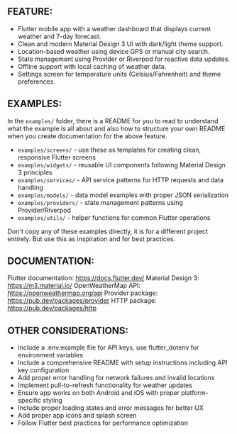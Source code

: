 ## FEATURE:

- Flutter mobile app with a weather dashboard that displays current weather and 7-day forecast.
- Clean and modern Material Design 3 UI with dark/light theme support.
- Location-based weather using device GPS or manual city search.
- State management using Provider or Riverpod for reactive data updates.
- Offline support with local caching of weather data.
- Settings screen for temperature units (Celsius/Fahrenheit) and theme preferences.

## EXAMPLES:

In the `examples/` folder, there is a README for you to read to understand what the example is all about and also how to structure your own README when you create documentation for the above feature.

- `examples/screens/` - use these as templates for creating clean, responsive Flutter screens
- `examples/widgets/` - reusable UI components following Material Design 3 principles
- `examples/services/` - API service patterns for HTTP requests and data handling
- `examples/models/` - data model examples with proper JSON serialization
- `examples/providers/` - state management patterns using Provider/Riverpod
- `examples/utils/` - helper functions for common Flutter operations

Don't copy any of these examples directly, it is for a different project entirely. But use this as inspiration and for best practices.

## DOCUMENTATION:

Flutter documentation: https://docs.flutter.dev/
Material Design 3: https://m3.material.io/
OpenWeatherMap API: https://openweathermap.org/api
Provider package: https://pub.dev/packages/provider
HTTP package: https://pub.dev/packages/http

## OTHER CONSIDERATIONS:

- Include a .env.example file for API keys, use flutter_dotenv for environment variables
- Include a comprehensive README with setup instructions including API key configuration
- Add proper error handling for network failures and invalid locations
- Implement pull-to-refresh functionality for weather updates
- Ensure app works on both Android and iOS with proper platform-specific styling
- Include proper loading states and error messages for better UX
- Add proper app icons and splash screen
- Follow Flutter best practices for performance optimization
